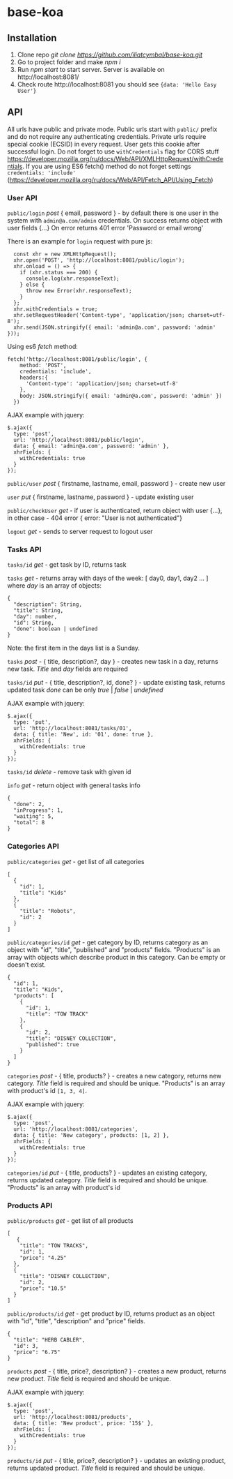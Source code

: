 # base-koa

## Installation
1) Clone repo *git clone https://github.com/iliatcymbal/base-koa.git*
2) Go to project folder and make *npm i*
3) Run *npm start* to start server. Server is available on http://localhost:8081/
4) Check route http://localhost:8081
   you should see `{data: 'Hello Easy User'}`

## API
All urls have public and private mode.
Public urls start with `public/` prefix and do not require any authenticating credentials.
Private urls require special cookie (ECSID) in every request. User gets this cookie after successful login.
Do not forget to use `withCredentials` flag for CORS stuff https://developer.mozilla.org/ru/docs/Web/API/XMLHttpRequest/withCredentials.
If you are using ES6 fetch()  method do not forget settings `credentials: 'include'` (https://developer.mozilla.org/ru/docs/Web/API/Fetch_API/Using_Fetch)


### User API
`public/login` _post_ { email, password } - by default there is one user in the system with `admin@a.com/admin` credentials.
On success returns object with user fields {...}
On error returns 401 error 'Password or email wrong'

There is an example for `login` request with pure js:

```
  const xhr = new XMLHttpRequest();
  xhr.open('POST', 'http://localhost:8081/public/login');
  xhr.onload = () => {
    if (xhr.status === 200) {
      console.log(xhr.responseText);
    } else {
      throw new Error(xhr.responseText);
    }
  };
  xhr.withCredentials = true;
  xhr.setRequestHeader('Content-type', 'application/json; charset=utf-8');
  xhr.send(JSON.stringify({ email: 'admin@a.com', password: 'admin' }));
```

Using es6 _fetch_ method:

```
fetch('http://localhost:8081/public/login', {
    method: 'POST',
    credentials: 'include',
    headers:{
      'Content-type': 'application/json; charset=utf-8'
    },
    body: JSON.stringify({ email: 'admin@a.com', password: 'admin' })
  })
```


AJAX example with jquery:

```
$.ajax({
  type: 'post',
  url: 'http://localhost:8081/public/login',
  data: { email: 'admin@a.com', password: 'admin' },
  xhrFields: {
    withCredentials: true
  }
});
```

`public/user` _post_ { firstname, lastname, email, password } - create new user

`user` _put_ { firstname, lastname, password } - update existing user

`public/checkUser` _get_ - if user is authenticated, return object with user {...}, in other case - 404 error { error: "User is not authenticated"}

`logout` _get_ - sends to server request to logout user

### Tasks API
`tasks/id` _get_ - get task by ID, returns task

`tasks` _get_ - returns array with days of the week:
[ day0, day1, day2 ... ]
where _day_ is an array of objects:
```
{
  "description": String,
  "title": String,
  "day": number,
  "id": String,
  "done": boolean | undefined
}
```
Note: the first item in the days list is a Sunday.

`tasks` _post_ - { title, description?, day } - creates new task in a day, returns new task. _Title_ and _day_ fields are required

`tasks/id` _put_ - { title, description?, id, done? } - update existing task, returns updated task
_done_ can be only *true* | *false* | *undefined*


AJAX example with jquery:

```
$.ajax({
  type: 'put',
  url: 'http://localhost:8081/tasks/01',
  data: { title: 'New', id: '01', done: true },
  xhrFields: {
    withCredentials: true
  }
});
```

`tasks/id` _delete_ - remove task with given id

`info` _get_ - return object with general tasks info
```
{
  "done": 2,
  "inProgress": 1,
  "waiting": 5,
  "total": 8
}

```


### Categories API
`public/categories` _get_ - get list of all categories
```
[
  {
    "id": 1,
    "title": "Kids"
  },
  {
    "title": "Robots",
    "id": 2
  }
]
```

`public/categories/id` _get_ - get category by ID, returns category as an object with "id", "title", "published" and "products" fields.
"Products" is an array with objects which describe product in this category. Can be empty or doesn't exist.
```
{
  "id": 1,
  "title": "Kids",
  "products": [
    {
      "id": 1,
      "title": "TOW TRACK"
    },
    {
      "id": 2,
      "title": "DISNEY COLLECTION",
      "published": true
    }
  ]
}
```

`categories` _post_ - { title, products? } - creates a new category, returns new category. _Title_ field is required and should be unique.
"Products" is an array with product's id `[1, 3, 4]`.

AJAX example with jquery:

```
$.ajax({
  type: 'post',
  url: 'http://localhost:8081/categories',
  data: { title: 'New category', products: [1, 2] },
  xhrFields: {
    withCredentials: true
  }
});
```

`categories/id` _put_ - { title, products? } - updates an existing category, returns updated category. _Title_ field is required and should be unique.
"Products" is an array with product's id


### Products API
`public/products` _get_ - get list of all products
```
[
   {
    "title": "TOW TRACKS",
    "id": 1,
    "price": "4.25"
  },
  {
    "title": "DISNEY COLLECTION",
    "id": 2,
    "price": "10.5"
  }
]
```

`public/products/id` _get_ - get product by ID, returns product as an object with "id", "title", "description" and "price" fields.
```
{
  "title": "HERB CABLER",
  "id": 3,
  "price": "6.75"
}
```

`products` _post_ - { title, price?, description? } - creates a new product, returns new product. _Title_ field is required and should be unique.

AJAX example with jquery:

```
$.ajax({
  type: 'post',
  url: 'http://localhost:8081/products',
  data: { title: 'New product', price: '15$' },
  xhrFields: {
    withCredentials: true
  }
});
```

`products/id` _put_ - { title, price?, description? } - updates an existing product, returns updated product. _Title_ field is required and should be unique.
